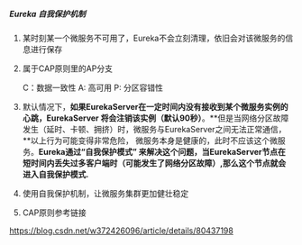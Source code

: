 ##### Eureka 自我保护机制

1. 某时刻某一个微服务不可用了，Eureka不会立刻清理，依旧会对该微服务的信息进行保存

2. 属于CAP原则里的AP分支

   C：数据一致性
   A:  高可用
   P: 分区容错性

3.  默认情况下，**如果EurekaServer在一定时间内没有接收到某个微服务实例的心跳，EurekaServer 将会注销该实例（默认90秒）**。**但是当网络分区故障发生（延时、卡顿、拥挤）时，微服务与EurekaServer之间无法正常通信，**以上行为可能变得非常危险， 微服务本身是健康的，此时不应该这个微服务。**Eureka通过“自我保护模式” 来解决这个问题，当EurekaServer节点在短时间内丢失过多客户端时（可能发生了网络分区故障）,那么这个节点就会进入自我保护模式.**

4. 使用自我保护机制，让微服务集群更加健壮稳定

5. CAP原则参考链接

https://blog.csdn.net/w372426096/article/details/80437198